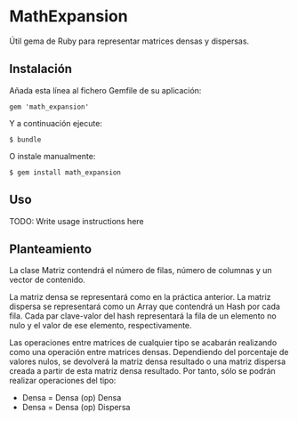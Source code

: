 # MathExpansion

Útil gema de Ruby para representar matrices densas y dispersas.

## Instalación

Añada esta línea al fichero Gemfile de su aplicación:

    gem 'math_expansion'

Y a continuación ejecute:

    $ bundle

O instale manualmente:

    $ gem install math_expansion

## Uso

TODO: Write usage instructions here

## Planteamiento

La clase Matriz contendrá el número de filas, número de columnas y un vector de contenido.

La matriz densa se representará como en la práctica anterior.
La matriz dispersa se representará como un Array que contendrá un Hash por cada fila. Cada par clave-valor del hash representará la fila de un elemento no nulo y el valor de ese elemento, respectivamente.

Las operaciones entre matrices de cualquier tipo se acabarán realizando como una operación entre matrices densas. Dependiendo del porcentaje de valores nulos, se devolverá la matriz densa resultado o una matriz dispersa creada a partir de esta matriz densa resultado.
Por tanto, sólo se podrán realizar operaciones del tipo:

  - Densa = Densa (op) Densa
  - Densa = Densa (op) Dispersa
